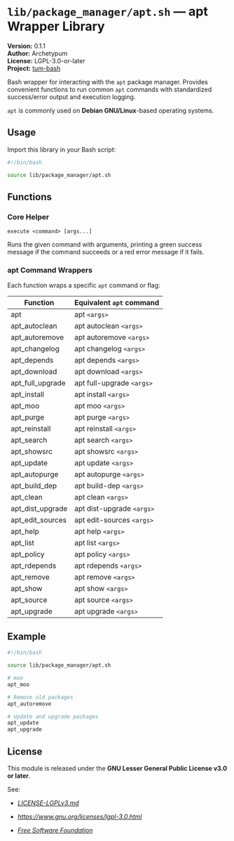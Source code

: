 # `lib/package_manager/apt.sh` — apt Wrapper Library

**Version:** 0.1.1  
**Author:** Archetypum  
**License:** LGPL-3.0-or-later  
**Project:** [tum-bash](https://github.com/Archetypum/tum-bash.git)

Bash wrapper for interacting with the `apt` package manager. Provides convenient functions to run common `apt` commands with standardized success/error output and execution logging.

`apt` is commonly used on **Debian GNU/Linux**-based operating systems.

## Usage

Import this library in your Bash script:

```bash
#!/bin/bash

source lib/package_manager/apt.sh
```

## Functions

### Core Helper

`execute <command> [args...]`

Runs the given command with arguments, printing a green success message if the command succeeds or a red error message if it fails.

### apt Command Wrappers

Each function wraps a specific `apt` command or flag:

| **Function**     | **Equivalent `apt` command** |
|------------------|------------------------------|
| apt              | apt `<args>`                 |
| apt_autoclean    | apt autoclean `<args>`       |
| apt_autoremove   | apt autoremove `<args>`      |
| apt_changelog    | apt changelog `<args>`       |
| apt_depends      | apt depends `<args>`         |
| apt_download     | apt download `<args>`        |
| apt_full_upgrade | apt full-upgrade `<args>`    |
| apt_install      | apt install `<args>`         |
| apt_moo          | apt moo `<args>`             |
| apt_purge        | apt purge `<args>`           |
| apt_reinstall    | apt reinstall `<args>`       |
| apt_search       | apt search `<args>`          |
| apt_showsrc      | apt showsrc `<args>`         |
| apt_update       | apt update `<args>`          |
| apt_autopurge    | apt autopurge `<args>`       |
| apt_build_dep    | apt build-dep `<args>`       |
| apt_clean        | apt clean `<args>`           |
| apt_dist_upgrade | apt dist-upgrade `<args>`    |
| apt_edit_sources | apt edit-sources `<args>`    |
| apt_help         | apt help `<args>`            |
| apt_list         | apt list `<args>`            |
| apt_policy       | apt policy `<args>`          |
| apt_rdepends     | apt rdepends `<args>`        |
| apt_remove       | apt remove `<args>`          |
| apt_show         | apt show `<args>`            |
| apt_source       | apt source `<args>`          |
| apt_upgrade      | apt upgrade `<args>`         |

## Example

```bash
#!/bin/bash

source lib/package_manager/apt.sh

# moo
apt_moo

# Remove old packages
apt_autoremove

# Update and upgrade packages
apt_update
apt_upgrade
```

## License

This module is released under the **GNU Lesser General Public License v3.0 or later**.

See:

- [_LICENSE-LGPLv3.md_](https://github.com/Archetypum/tum-bash/blob/master/LICENSE-LGPLv3.md)

- _https://www.gnu.org/licenses/lgpl-3.0.html_

- [_Free Software Foundation_](https://www.fsf.org/)
